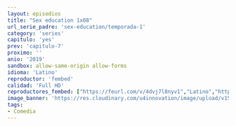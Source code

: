 ```yaml
---
layout: episodios
title: "Sex education 1x08"
url_serie_padre: 'sex-education/temporada-1'
category: 'series'
capitulo: 'yes'
prev: 'capitulo-7'
proximo: ''
anio: '2019'
sandbox: allow-same-origin allow-forms
idioma: 'Latino'
reproductor: 'fembed'
calidad: 'Full HD'
reproductores_fembed: ["https://feurl.com/v/4dvj7l8nyv1","Latino","https://animekao.xyz/v/1x9qgyq4xo4","Latino","https://jplayer.club/v/yx7gkie-p4j6m1l","Latino","https://myurlshort.live/v/81k87h8wk385ygr","Latino"]
image_banner: 'https://res.cloudinary.com/u4innovation/image/upload/v1565906678/sex-poster-min_yeylaj.jpg'
tags:
- Comedia
---
```













